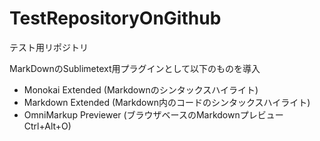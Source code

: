 # TestRepositoryOnGithub
テスト用リポジトリ

MarkDownのSublimetext用プラグインとして以下のものを導入

* Monokai Extended (Markdownのシンタックスハイライト)
* Markdown Extended (Markdown内のコードのシンタックスハイライト)
* OmniMarkup Previewer (ブラウザベースのMarkdownプレビュー Ctrl+Alt+O)